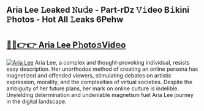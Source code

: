 ## Aria Lee 𝙻eaked 𝙽u𝚍e - Part-rDz 𝚅𝚒deo B𝚒kini 𝙿hotos - Hot All 𝙻eaks 6Pehw

# <h2><a href="http://ld02va.urlbe.top/?page=Aria+Lee">🔗🔗👉👉 Aria Lee P𝚑oto𝚜Vid𝚎o</a></h2>

[![Aria Lee](https://i.imgur.com/eBuTRDB.gif)](http://ld02va.urlbe.top/?page=Aria+Lee)
Aria Lee, a complex and thought-provoking individual, resists easy description. Her unorthodox method of creating an online persona has magnetized and offended viewers, stimulating debates on artistic expression, morality, and the complexities of virtual societies. Despite the ambiguity of her future plans, her mark on online culture is indelible. Unyielding determination and undeniable magnetism fuel Aria Lee journey in the digital landscape.
